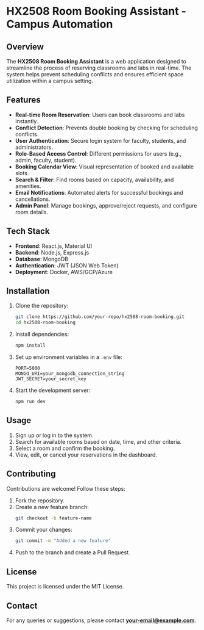 # HX2508 Room Booking Assistant - Campus Automation

## Overview

The **HX2508 Room Booking Assistant** is a web application designed to streamline the process of reserving classrooms and labs in real-time. The system helps prevent scheduling conflicts and ensures efficient space utilization within a campus setting.

## Features

- **Real-time Room Reservation**: Users can book classrooms and labs instantly.
- **Conflict Detection**: Prevents double booking by checking for scheduling conflicts.
- **User Authentication**: Secure login system for faculty, students, and administrators.
- **Role-Based Access Control**: Different permissions for users (e.g., admin, faculty, student).
- **Booking Calendar View**: Visual representation of booked and available slots.
- **Search & Filter**: Find rooms based on capacity, availability, and amenities.
- **Email Notifications**: Automated alerts for successful bookings and cancellations.
- **Admin Panel**: Manage bookings, approve/reject requests, and configure room details.

## Tech Stack

- **Frontend**: React.js, Material UI
- **Backend**: Node.js, Express.js
- **Database**: MongoDB
- **Authentication**: JWT (JSON Web Token)
- **Deployment**: Docker, AWS/GCP/Azure

## Installation

1. Clone the repository:
   ```bash
   git clone https://github.com/your-repo/hx2508-room-booking.git
   cd hx2508-room-booking
   ```
2. Install dependencies:
   ```bash
   npm install
   ```
3. Set up environment variables in a `.env` file:
   ```env
   PORT=5000
   MONGO_URI=your_mongodb_connection_string
   JWT_SECRET=your_secret_key
   ```
4. Start the development server:
   ```bash
   npm run dev
   ```

## Usage

1. Sign up or log in to the system.
2. Search for available rooms based on date, time, and other criteria.
3. Select a room and confirm the booking.
4. View, edit, or cancel your reservations in the dashboard.

## Contributing

Contributions are welcome! Follow these steps:

1. Fork the repository.
2. Create a new feature branch:
   ```bash
   git checkout -b feature-name
   ```
3. Commit your changes:
   ```bash
   git commit -m "Added a new feature"
   ```
4. Push to the branch and create a Pull Request.

## License

This project is licensed under the MIT License.

## Contact

For any queries or suggestions, please contact **your-email@example.com**.
